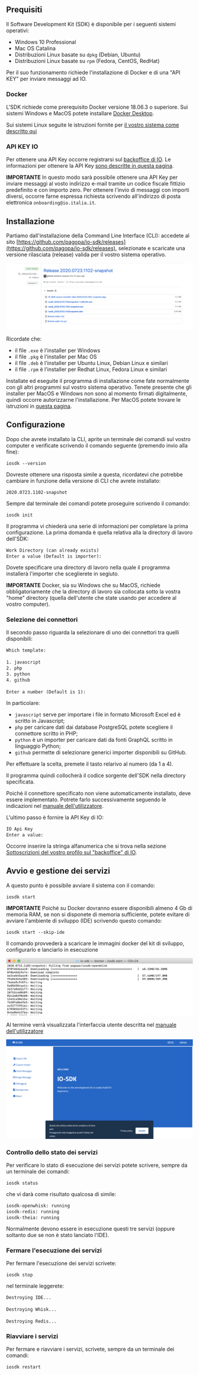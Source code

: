 ## Prequisiti

Il Software Development Kit (SDK) è disponibile per i seguenti sistemi operativi:

- Windows 10 Professional
- Mac OS Catalina
- Distribuzioni Linux basate su `dpkg` (Debian, Ubuntu)
- Distribuzioni Linux basate su `rpm` (Fedora, CentOS, RedHat)

Per il suo funzionamento richiede l'installazione di Docker e di una "API KEY" per inviare messaggi ad IO. 

### Docker

L'SDK richiede come prerequisito Docker versione 18.06.3 o superiore. Sui sistemi Windows e MacOS potete installare [Docker Desktop](https://www.docker.com/products/docker-desktop).

Sui sistemi Linux seguite le istruzioni fornite per [il vostro sistema come descritto qui](https://docs.docker.com/engine/install/)

### API KEY IO

Per ottenere una API Key occorre registrarsi sul [backoffice di IO](https://developer.io.italia.it/). Le informazioni per ottenere la API Key [sono descritte in questa pagina](https://developer.io.italia.it/openapi.html).

**IMPORTANTE** 
In questo modo sarà possibile ottenere una API Key per inviare messaggi al vosto indirizzo e-mail tramite un codice fiscale fittizio predefinito e con importo zero. Per ottenere l'invio di messaggi con importi diversi, occorre farne espressa richiesta scrivendo all'indirizzo di posta elettronica `onboarding@io.italia.it`.

## Installazione

Partiamo dall'installazione della Command Line Interface (CLI): accedete al sito [https://github.com/pagopa/io-sdk/releases](https://github.com/pagopa/io-sdk/releases), selezionate e scaricate una versione rilasciata (release) valida per il vostro sistema operativo.

![Releses](/docs/images/admin-releases.png)

Ricordate che: 
- il file `.exe` è l'installer per Windows
- il file `.pkg` è l'installer per Mac OS
- il file `.deb` è l'installer per Ubuntu Linux, Debian Linux e similari
- il file `.rpm` è l'installer per Redhat Linux, Fedora Linux e similari

Installate ed eseguite il programma di installazione come fate normalmente con gli altri programmi sul vostro sistema operativo. Tenete presente che gli installer per MacOS e Windows non sono al momento firmati digitalmente, quindi occorre autorizzarne l'installazione. Per MacOS potete trovare le istruzioni in [questa pagina](https://support.apple.com/it-it/HT202491).

## Configurazione

Dopo che avrete installato la CLI, aprite un terminale dei comandi sul vostro computer e verificate scrivendo il comando seguente (premendo invio alla fine):

```
iosdk --version
```

Dovreste ottenere una risposta simile a questa, ricordatevi che potrebbe cambiare in funzione della versione di CLI che avrete installato:

```
2020.0723.1102-snapshot
```

Sempre dal terminale dei comandi potete proseguire scrivendo il comando:

```
iosdk init
```

Il programma vi chiederà una serie di informazioni per completare la prima configurazione. La prima domanda è quella relativa alla la directory di lavoro dell'SDK:

```
Work Directory (can already exists)
Enter a value (Default is importer):
```

Dovete specificare una directory di lavoro nella quale il programma installerà l'importer che sceglierete in segiuto.

**IMPORTANTE** 
Docker, sia su Windows che su MacOS, richiede obbligatoriamente che la directory di lavoro sia collocata sotto la vostra "home" directory (quella dell'utente che state usando per accedere al vostro computer).

### Selezione dei connettori

Il secondo passo riguarda la selezionare di uno dei connettori tra quelli disponibili:

```
Which template:

1. javascript
2. php
3. python
4. github

Enter a number (Default is 1):
```

In particolare:

- `javascript` serve per importare i file in formato Microsoft Excel ed è scritto in Javascript;
- `php` per caricare dati dai database PostgreSQL potete scegliere il connettore scritto in PHP;
- `python` è un importer per caricare dati da fonti GraphQL scritto in linguaggio Python;
- `github` permette di selezionare generici importer disponibili su GitHub.

Per effettuare la scelta, premete il tasto relarivo al numero (da 1 a 4).

Il programma quindi collocherà il codice sorgente dell'SDK nella directory specificata. 

Poiché il connettore specificato non viene automaticamente installato, deve essere implementato. Potrete farlo successivamente seguendo le indicazioni nel [manuale dell'utilizzatore](/docs/utente.md).

L'ultimo passo è fornire la API Key di IO:

```
IO Api Key
Enter a value: 
```

Occorre inserire la stringa alfanumerica che si trova nella sezione [Sottoscrizioni del vostro profilo sul "backoffice" di IO](https://developer.io.italia.it/profile).

## Avvio e gestione dei servizi

A questo punto è possibile avviare il sistema con il comando:

```
iosdk start
```

**IMPORTANTE**
Poiché su Docker dovranno essere disponibili almeno 4 Gb di memoria RAM, se non si disponete di memoria sufficiente, potete evitare di avviare l'ambiente di sviluppo (IDE) scrivendo questo comando: 

```
iosdk start --skip-ide
```

Il comando provvederà a scaricare le immagini docker del kit di sviluppo, configurarlo e lanciarlo in esecuzione

![Releses](/docs/images/iosdk-docker-start.png)

Al termine verrà visualizzata l'interfaccia utente descritta nel [manuale dell'utilizzatore](/docs/utente.md)

![Releses](/docs/images/iosdk-web-ide-1.png)

### Controllo dello stato dei servizi

Per verificare lo stato di esecuzione dei servizi potete scrivere, sempre da un terminale dei comandi:

```
iosdk status
```

che vi darà come risultato qualcosa di simile:

```
iosdk-openwhisk: running
iosdk-redis: running
iosdk-theia: running
```

Normalmente devono essere in esecuzione questi tre servizi (oppure soltanto due se non è stato lanciato l'IDE).

### Fermare l'esecuzione dei servizi

Per fermare l'esecuzione dei servizi scrivete:

```
iosdk stop
```

nel terminale leggerete:

```
Destroying IDE...

Destroying Whisk...

Destroying Redis...
```

### Riavviare i servizi

Per fermare e riavviare i servizi, scrivete, sempre da un terminale dei comandi:

```
iosdk restart
```
